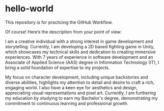 # hello-world
This repository is for practicing the GitHub Workflow.

Of course! Here’s the description from your point of view:

I am a creative individual with a strong interest in game development and storytelling. Currently, I am developing a 2D based fighting game in Unity, which showcases my technical skills and dedication to creating immersive experiences. With 7 years of experience in software development and an Associate of Applied Science (AAS) degree in Information Technology (IT), I bring a solid foundation of expertise to my projects.

My focus on character development, including unique backstories and diverse abilities, highlights my attention to detail and desire to craft a rich, engaging world. I also have a keen eye for aesthetics and design, appreciating visual representations and pixel art. Currently, I am furthering my education by studying to earn my Bachelor's degree, demonstrating my commitment to continuous learning and professional growth.
